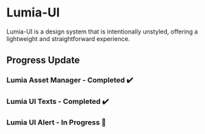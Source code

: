 # Lumia-UI
Lumia-UI is a design system that is intentionally unstyled, offering a lightweight and straightforward experience.

## Progress Update

### Lumia Asset Manager - Completed ✔️

### Lumia UI Texts - Completed ✔️

### Lumia UI Alert - In Progress 🚧







